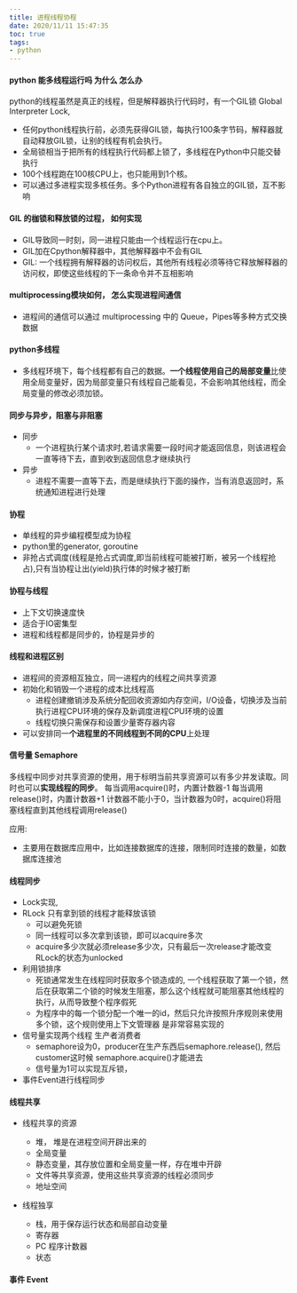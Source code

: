 ```yaml
---
title: 进程线程协程
date: 2020/11/11 15:47:35
toc: true
tags:
- python
---
```



#### python 能多线程运行吗 为什么 怎么办

python的线程虽然是真正的线程，但是解释器执行代码时，有一个GIL锁 Global Interpreter Lock, 

* 任何python线程执行前，必须先获得GIL锁，每执行100条字节码，解释器就自动释放GIL锁，让别的线程有机会执行。 
* 全局锁相当于把所有的线程执行代码都上锁了，多线程在Python中只能交替执行
* 100个线程跑在100核CPU上，也只能用到1个核。
* 可以通过多进程实现多核任务。多个Python进程有各自独立的GIL锁，互不影响


#### GIL 的枷锁和释放锁的过程， 如何实现
* GIL导致同一时刻，同一进程只能由一个线程运行在cpu上。
* GIL加在Cpython解释器中，其他解释器中不会有GIL
* GIL: 一个线程拥有解释器的访问权后，其他所有线程必须等待它释放解释器的访问权，即使这些线程的下一条命令并不互相影响


#### multiprocessing模块如何， 怎么实现进程间通信

* 进程间的通信可以通过 multiprocessing 中的 Queue，Pipes等多种方式交换数据


#### python多线程

* 多线程环境下，每个线程都有自己的数据。**一个线程使用自己的局部变量**比使用全局变量好，因为局部变量只有线程自己能看见，不会影响其他线程，而全局变量的修改必须加锁。


#### 同步与异步，阻塞与非阻塞

* 同步
  * 一个进程执行某个请求时,若请求需要一段时间才能返回信息，则该进程会一直等待下去，直到收到返回信息才继续执行
* 异步
  * 进程不需要一直等下去，而是继续执行下面的操作，当有消息返回时，系统通知进程进行处理



#### 协程

* 单线程的异步编程模型成为协程
* python里的generator, goroutine
* 非抢占式调度(线程是抢占式调度,即当前线程可能被打断，被另一个线程抢占),只有当协程让出(yield)执行体的时候才被打断

#### 协程与线程
* 上下文切换速度快
* 适合于IO密集型
* 进程和线程都是同步的，协程是异步的


#### 线程和进程区别
* 进程间的资源相互独立，同一进程内的线程之间共享资源
* 初始化和销毁一个进程的成本比线程高
  * 进程创建撤销涉及系统分配回收资源如内存空间，I/O设备，切换涉及当前执行进程CPU环境的保存及新调度进程CPU环境的设置
  * 线程切换只需保存和设置少量寄存器内容
* 可以安排同一**个进程里的不同线程到不同的CPU**上处理


#### 信号量 Semaphore
多线程中同步对共享资源的使用，用于标明当前共享资源可以有多少并发读取。同时也可以**实现线程的同步**。
每当调用acquire()时，内置计数器-1
每当调用release()时，内置计数器+1
计数器不能小于0，当计数器为0时，acquire()将阻塞线程直到其他线程调用release()

应用:
* 主要用在数据库应用中，比如连接数据库的连接，限制同时连接的数量，如数据库连接池

#### 线程同步
* Lock实现,
* RLock 只有拿到锁的线程才能释放该锁
  * 可以避免死锁
  * 同一线程可以多次拿到该锁，即可以acquire多次
  * acquire多少次就必须release多少次，只有最后一次release才能改变RLock的状态为unlocked
* 利用锁排序
  * 死锁通常发生在线程同时获取多个锁造成的, 一个线程获取了第一个锁，然后在获取第二个锁的时候发生阻塞，那么这个线程就可能阻塞其他线程的执行，从而导致整个程序假死
  * 为程序中的每一个锁分配一个唯一的id，然后只允许按照升序规则来使用多个锁，这个规则使用上下文管理器 是非常容易实现的
* 信号量实现两个线程 生产者消费者
  * semaphore设为0，producer在生产东西后semaphore.release(), 然后customer这时候 semaphore.acquire()才能进去
  * 信号量为1可以实现互斥锁，
* 事件Event进行线程同步

#### 线程共享
* 线程共享的资源
  * 堆， 堆是在进程空间开辟出来的
  * 全局变量
  * 静态变量，其存放位置和全局变量一样，存在堆中开辟
  * 文件等共享资源，使用这些共享资源的线程必须同步
  * 地址空间

* 线程独享
  * 栈，用于保存运行状态和局部自动变量
  * 寄存器
  * PC 程序计数器
  * 状态


#### 事件 Event



